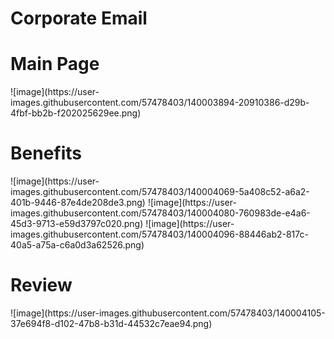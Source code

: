 # Corporate Email
<h1 text-align="center">Main Page</h1>
![image](https://user-images.githubusercontent.com/57478403/140003894-20910386-d29b-4fbf-bb2b-f202025629ee.png)
<h1 text-align="center">Benefits</h1>
![image](https://user-images.githubusercontent.com/57478403/140004069-5a408c52-a6a2-401b-9446-87e4de208de3.png)
![image](https://user-images.githubusercontent.com/57478403/140004080-760983de-e4a6-45d3-9713-e59d3797c020.png)
![image](https://user-images.githubusercontent.com/57478403/140004096-88446ab2-817c-40a5-a75a-c6a0d3a62526.png)
<h1 text-align="center">Review</h1>
![image](https://user-images.githubusercontent.com/57478403/140004105-37e694f8-d102-47b8-b31d-44532c7eae94.png)

